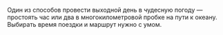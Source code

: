 ﻿---
layout: post
images: [ 2021-04-20.jpg ]
---

Один из способов провести выходной день в чудесную погоду — простоять час или два в многокилометровой пробке на пути к океану. Выбирать время поездки и маршрут нужно с умом.